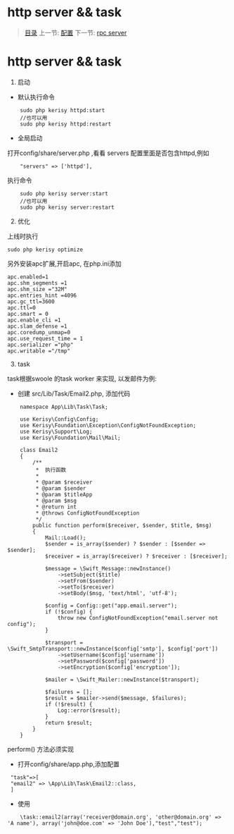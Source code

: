 #  http server && task

   > [目录](<index.md>)
   > 上一节: [配置](1.5.md)
   > 下一节: [rpc server](1.7.md)


   http server && task
========
1. 启动

* 默认执行命令
```
    sudo php kerisy httpd:start
    //也可以用
    sudo php kerisy httpd:restart
```

* 全局启动

打开config/share/server.php ,看看 servers 配置里面是否包含httpd,例如

```
    "servers" => ['httpd'],
```
执行命令
```
    sudo php kerisy server:start
    //也可以用
    sudo php kerisy server:restart
```

2. 优化

上线时执行
```
sudo php kerisy optimize
```
另外安装apc扩展,开启apc, 在php.ini添加

```
apc.enabled=1
apc.shm_segments =1
apc.shm_size ="32M"
apc.entries_hint =4096
apc.gc_ttl=3600
apc.ttl=0
apc.smart = 0
apc.enable_cli =1
apc.slam_defense =1
apc.coredump_unmap=0
apc.use_request_time = 1
apc.serializer ="php"
apc.writable ="/tmp"
```
3. task

task根据swoole 的task worker 来实现, 以发邮件为例:

* 创建 src/Lib/Task/Email2.php, 添加代码

```
    namespace App\Lib\Task\Task;

    use Kerisy\Config\Config;
    use Kerisy\Foundation\Exception\ConfigNotFoundException;
    use Kerisy\Support\Log;
    use Kerisy\Foundation\Mail\Mail;

    class Email2
    {
        /**
         *  执行函数
         *
         * @param $receiver
         * @param $sender
         * @param $titleApp
         * @param $msg
         * @return int
         * @throws ConfigNotFoundException
         */
        public function perform($receiver, $sender, $title, $msg)
        {
            Mail::Load();
            $sender = is_array($sender) ? $sender : [$sender => $sender];
            $receiver = is_array($receiver) ? $receiver : [$receiver];

            $message = \Swift_Message::newInstance()
                ->setSubject($title)
                ->setFrom($sender)
                ->setTo($receiver)
                ->setBody($msg, 'text/html', 'utf-8');

            $config = Config::get("app.email.server");
            if (!$config) {
                throw new ConfigNotFoundException("email.server not config");
            }

            $transport = \Swift_SmtpTransport::newInstance($config['smtp'], $config['port'])
                ->setUsername($config['username'])
                ->setPassword($config['password'])
                ->setEncryption($config['encryption']);

            $mailer = \Swift_Mailer::newInstance($transport);

            $failures = [];
            $result = $mailer->send($message, $failures);
            if (!$result) {
                Log::error($result);
            }
            return $result;
        }
    }
```
perform() 方法必须实现

* 打开config/share/app.php,添加配置
```
 "task"=>[
 "email2" => \App\Lib\Task\Email2::class,
 ]
```
* 使用
```
    \task::email2(array('receiver@domain.org', 'other@domain.org' => 'A name'), array('john@doe.com' => 'John Doe'),"test","test");
```

